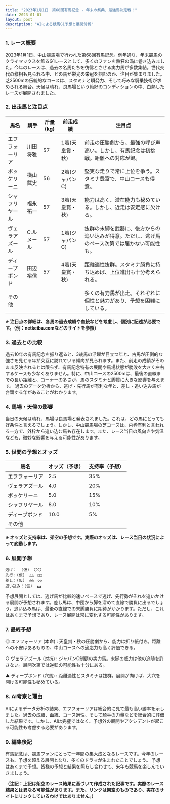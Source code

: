 ```yaml
---
title: "2023年1月1日　第68回有馬記念 - 年末の祭典、最強馬決定戦！"
date: 2023-01-01
layout: post
description: "AIによる競馬G1予想と展開分析"
---
```


### 1. レース概要

2023年1月1日、中山競馬場で行われた第68回有馬記念。例年通り、年末競馬のクライマックスを飾るG1レースとして、多くのファンを熱狂の渦に巻き込みました。今年のレースは、過去の名馬たちを彷彿とさせる実力馬が多数集結。世代交代の様相も見られる中、どの馬が栄光の栄冠を掴むのか、注目が集まりました。芝2500mの伝統的なコースは、スタミナと瞬発力、そして巧みな騎乗技術が求められる舞台。天候は晴れ、良馬場という絶好のコンディションの中、白熱したレースが展開されました。


### 2. 出走馬と注目点


| 馬名         | 騎手       | 斤量(kg) | 前走成績       | 注目点                                                                    |
|--------------|-------------|-----------|-----------------|-------------------------------------------------------------------------|
| エフフォーリア | 川田将雅     | 57        | 1着(天皇賞・秋)| 前走の圧勝劇から、最強の呼び声高い。しかし、有馬記念は初挑戦。距離への対応が鍵。 |
| ボッケリーニ  | 横山武史     | 56        | 2着(ジャパンC) | 堅実な走りで常に上位を争う。スタミナ豊富で、中山コースも得意。                               |
| シャフリヤール | 福永祐一     | 57        | 3着(天皇賞・秋)| 能力は高く、潜在能力も秘めている。しかし、近走は安定感に欠ける。                               |
| ヴェラアズール | C.ルメール   | 57        | 1着(ジャパンC) | 抜群の末脚を武器に、後方からの追い込みが得意。ただし、逃げ馬のペース次第では届かない可能性も。 |
| ディープボンド | 田辺裕信     | 57        | 4着(天皇賞・秋)| 距離適性抜群。スタミナ勝負に持ち込めば、上位進出も十分考えられる。                               |
| その他        |             |           |                 | 多くの有力馬が出走。それぞれに個性と魅力があり、予想を困難にしている。                         |


**※ 注目点の詳細は、各馬の過去成績や血統などを考慮し、個別に記述が必要です。（例：netkeiba.comなどのサイトを参照）**


### 3. 過去との比較

過去10年の有馬記念を振り返ると、3歳馬の活躍が目立つ年と、古馬が圧倒的な強さを見せる年が交互に訪れている傾向が見られます。また、前走の成績がそのまま反映されるとは限らず、有馬記念特有の展開や馬場状態が勝敗を大きく左右するケースも少なくありません。特に、中山コースの2500mは、最後の直線までの長い距離と、コーナーの多さが、馬のスタミナと脚質に大きな影響を与えます。  過去のデータ分析から、逃げ・先行馬が有利な年と、差し・追い込み馬が台頭する年があることがわかります。


### 4. 馬場・天候の影響

当日の天候は晴れ、馬場は良馬場と発表されました。これは、どの馬にとっても好条件と言えるでしょう。しかし、中山競馬場の芝コースは、内枠有利と言われる一方で、外枠から追い込む馬も存在します。また、レース当日の風向きや気温なども、微妙な影響を与える可能性があります。


### 5. 世間の予想とオッズ


| 馬名         | オッズ（予想） | 支持率（予想） |
|--------------|-----------------|-----------------|
| エフフォーリア | 2.5             | 35%              |
| ヴェラアズール | 4.0             | 20%              |
| ボッケリーニ  | 5.0             | 15%              |
| シャフリヤール | 8.0             | 10%              |
| ディープボンド | 10.0            | 5%               |
| その他        |                 |                 |


**※ オッズと支持率は、架空の予想です。実際のオッズは、レース当日の状況によって変動します。**


### 6. 展開予想


```
逃げ：  (仮)  〇〇
先行：(仮)  △△　□□
差し：(仮)  ◎◎　◇◇
追い込み：(仮)  ▲▲
```

予想展開としては、逃げ馬が比較的速いペースで逃げ、先行勢がそれを追いかける展開が予想されます。差し馬は、中団から脚を溜めて直線で勝負に出るでしょう。追い込み馬は、最後の直線での末脚勝負に期待がかかります。ただし、これはあくまで予想であり、レース展開は常に変化する可能性があります。


### 7. 最終予想


◎ エフフォーリア (本命) : 天皇賞・秋の圧勝劇から、能力は折り紙付き。距離への不安はあるものの、中山コースへの適応力も高く評価できる。

○ ヴェラアズール (対抗) : ジャパンC制覇の実力馬。末脚の威力は他の追随を許さない。展開次第では逆転の可能性も十分にある。

▲ ディープボンド (穴馬) : 距離適性とスタミナは抜群。展開が向けば、大穴を開ける可能性も秘めている。


### 8. AI考察と理由


AIによるデータ分析の結果、エフフォーリアは総合的に見て最も高い勝率を示しました。過去の成績、血統、コース適性、そして騎手の力量などを総合的に評価した結果です。しかし、AIは完璧ではなく、予想外の展開やアクシデントが起こる可能性も考慮する必要があります。


### 9. 編集後記

有馬記念は、競馬ファンにとって一年間の集大成となるレースです。今年のレースも、予想を超える展開となり、多くのドラマが生まれたことでしょう。  予想はあくまで予想。皆様の予想と結果を照らし合わせて、来年も競馬を楽しんでいきましょう。


**（注記：上記は架空のレース結果に基づいて作成された記事です。実際のレース結果とは異なる可能性があります。また、リンクは架空のものであり、実在のサイトにリンクしているわけではありません。）**
